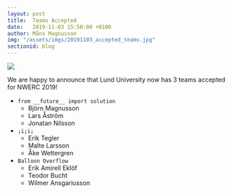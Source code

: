```yaml
---
layout: post
title:  Teams Accepted
date:   2019-11-03 15:50:00 +0100
author: Måns Magnusson
img: "/assets/imgs/20191103_accepted_teams.jpg"
sectionid: blog
---
```


<img src="{{site.baseurl}}{{page.img}}" />

We are happy to announce that Lund University now has 3 teams accepted for NWERC 2019!

- `from __future__ import solution`
    - Björn Magnusson
    - Lars Åström
    - Jonatan Nilsson
- `¡i¡i¡`
    - Erik Tegler
    - Malte Larsson
    - Åke Wettergren
- `Balloon Overflow`
    - Erik Amirell Eklöf
    - Teodor Bucht
    - Wilmer Ansgariusson

